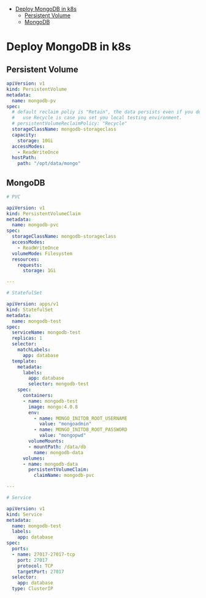 [](...menustart)

- [Deploy MongoDB in k8s](#76623500c7c129f55af57521e8f2450f)
    - [Persistent Volume](#dc1691844d1fa3602f797857ca2f638b)
    - [MongoDB](#206e3718af092fd1d12f80cae771ccac)

[](...menuend)


<h2 id="76623500c7c129f55af57521e8f2450f"></h2>

# Deploy MongoDB in k8s

<h2 id="dc1691844d1fa3602f797857ca2f638b"></h2>

## Persistent Volume

```yaml
apiVersion: v1
kind: PersistentVolume
metadata:
  name: mongodb-pv
spec:
  # default reclaim poliy is "Retain", the data persists even if you delete pv.
  #   use Recycle is case you set you local testing environment.
  # persistentVolumeReclaimPolicy: "Recycle"
  storageClassName: mongodb-storageclass
  capacity:
    storage: 10Gi
  accessModes:
    - ReadWriteOnce
  hostPath:
    path: "/opt/data/mongo"
```


<h2 id="206e3718af092fd1d12f80cae771ccac"></h2>

## MongoDB

```yaml
# PVC

apiVersion: v1
kind: PersistentVolumeClaim
metadata:
  name: mongodb-pvc
spec:
  storageClassName: mongodb-storageclass
  accessModes:
    - ReadWriteOnce
  volumeMode: Filesystem
  resources:
    requests:
      storage: 1Gi

---

# StatefulSet

apiVersion: apps/v1
kind: StatefulSet
metadata:
  name: mongodb-test
spec:
  serviceName: mongodb-test
  replicas: 1
  selector:
    matchLabels:
      app: database
  template:
    metadata:
      labels:
        app: database
        selector: mongodb-test
    spec:
      containers:
      - name: mongodb-test
        image: mongo:4.0.8
        env:
          - name: MONGO_INITDB_ROOT_USERNAME
            value: "mongoadmin"
          - name: MONGO_INITDB_ROOT_PASSWORD
            value: "mongopwd"
        volumeMounts:
        - mountPath: /data/db
          name: mongodb-data
      volumes:
      - name: mongodb-data
        persistentVolumeClaim:
          claimName: mongodb-pvc

---

# Service

apiVersion: v1
kind: Service
metadata:
  name: mongodb-test
  labels:
    app: database
spec:
  ports:
  - name: 27017-27017-tcp
    port: 27017
    protocol: TCP
    targetPort: 27017
  selector:
    app: database
  type: ClusterIP







```
